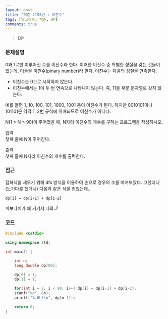 ```yaml
---
layout: post
title: "백준 2193번 : 이친수"
tags: [알고리즘, 백준, DP]
comments: true
---
```


> DP  

### 문제설명  
0과 1로만 이루어진 수를 이진수라 한다. 이러한 이진수 중 특별한 성질을 갖는 것들이 있는데, 이들을 이친수(pinary number)라 한다. 이친수는 다음의 성질을 만족한다.  

- 이친수는 0으로 시작하지 않는다.  
- 이친수에서는 1이 두 번 연속으로 나타나지 않는다. 즉, 11을 부분 문자열로 갖지 않는다.  

예를 들면 1, 10, 100, 101, 1000, 1001 등이 이친수가 된다. 하지만 0010101이나 101101은 각각 1, 2번 규칙에 위배되므로 이친수가 아니다.  

N(1 ≤ N ≤ 90)이 주어졌을 때, N자리 이친수의 개수를 구하는 프로그램을 작성하시오.  

입력  
첫째 줄에 N이 주어진다.  

출력  
첫째 줄에 N자리 이친수의 개수를 출력한다.  

### 접근  
점화식을 세우기 위해 dfs 방식을 이용하여 손으로 경우의 수를 따져보았다. 그랬더니 (노가다를 했더니) 다음과 같은 식을 얻었는데..  
~~~
dp[i] = dp[i-1] + dp[i-2]
~~~

피보나치가 왜 거기서 나와..?  

### 코드  
~~~c++
#include <cstdio>

using namespace std;

int main() {

    int n;
    long double dp[90];

    dp[0] = 1;
    dp[1] = 1;

    for(int i = 2; i < 90; i++) dp[i] = dp[i-1] + dp[i-2];
    scanf("%d", &n);
    printf("%.0Lf\n", dp[n-1]);

    return 0;
}
~~~